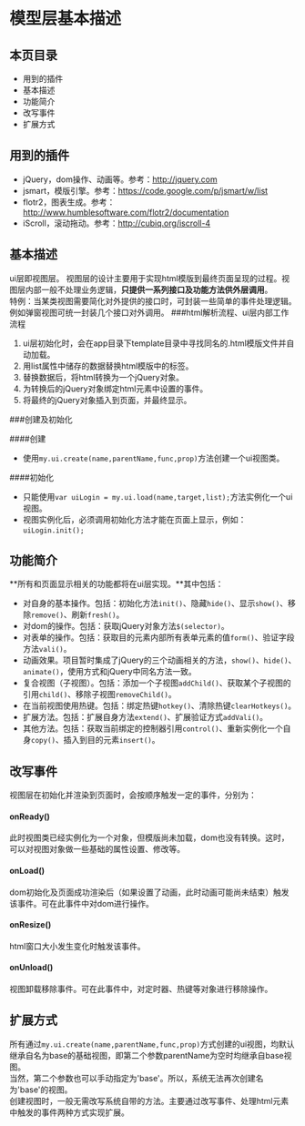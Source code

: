 模型层基本描述
=
本页目录
-
* 用到的插件
* 基本描述
* 功能简介
* 改写事件
* 扩展方式

用到的插件
-
* jQuery，dom操作、动画等。参考：<http://jquery.com>
* jsmart，模版引擎。参考：<https://code.google.com/p/jsmart/w/list>
* flotr2，图表生成。参考：<http://www.humblesoftware.com/flotr2/documentation>
* iScroll，滚动拖动。参考：<http://cubiq.org/iscroll-4>

基本描述
-

ui层即视图层。
视图层的设计主要用于实现html模版到最终页面呈现的过程。视图层内部一般不处理业务逻辑，**只提供一系列接口及功能方法供外层调用**。<br>
特例：当某类视图需要简化对外提供的接口时，可封装一些简单的事件处理逻辑。例如弹窗视图可统一封装几个接口对外调用。
###html解析流程、ui层内部工作流程
1. ui层初始化时，会在app目录下template目录中寻找同名的.html模版文件并自动加载。
2. 用list属性中储存的数据替换html模版中的标签。
3. 替换数据后，将html转换为一个jQuery对象。
4. 为转换后的jQuery对象绑定html元素中设置的事件。
5. 将最终的jQuery对象插入到页面，并最终显示。

###创建及初始化

####创建

* 使用`my.ui.create(name,parentName,func,prop)`方法创建一个ui视图类。

####初始化

* 只能使用`var uiLogin = my.ui.load(name,target,list);`方法实例化一个ui视图。
* 视图实例化后，必须调用初始化方法才能在页面上显示，例如：`uiLogin.init();`

功能简介
-
**所有和页面显示相关的功能都将在ui层实现。**其中包括：

* 对自身的基本操作。包括：初始化方法`init()`、隐藏`hide()`、显示`show()`、移除`remove()`、刷新`fresh()`。
* 对dom的操作。包括：获取jQuery对象方法`$(selector)`。
* 对表单的操作。包括：获取目的元素内部所有表单元素的值`form()`、验证字段方法`vali()`。
* 动画效果。项目暂时集成了jQuery的三个动画相关的方法，`show()`、`hide()`、`animate()`，使用方式和jQuery中同名方法一致。
* 复合视图（子视图）。包括：添加一个子视图`addChild()`、获取某个子视图的引用`child()`、移除子视图`removeChild()`。
* 在当前视图使用热键。包括：绑定热键`hotkey()`、清除热键`clearHotkeys()`。
* 扩展方法。包括：扩展自身方法`extend()`、扩展验证方式`addVali()`。
* 其他方法。包括：获取当前绑定的控制器引用`control()`、重新实例化一个自身`copy()`、插入到目的元素`insert()`。

改写事件
-
视图层在初始化并渲染到页面时，会按顺序触发一定的事件，分别为：

#### onReady() 
此时视图类已经实例化为一个对象，但模版尚未加载，dom也没有转换。这时，可以对视图对象做一些基础的属性设置、修改等。 
#### onLoad() 
dom初始化及页面成功渲染后（如果设置了动画，此时动画可能尚未结束）触发该事件。可在此事件中对dom进行操作。
#### onResize() 
html窗口大小发生变化时触发该事件。
#### onUnload() 
视图卸载移除事件。可在此事件中，对定时器、热键等对象进行移除操作。

扩展方式
-
所有通过`my.ui.create(name,parentName,func,prop)`方式创建的ui视图，均默认继承自名为base的基础视图，即第二个参数parentName为空时均继承自base视图。<br>
当然，第二个参数也可以手动指定为'base'。所以，系统无法再次创建名为'base'的视图。<br>
创建视图时，一般无需改写系统自带的方法。主要通过改写事件、处理html元素中触发的事件两种方式实现扩展。
